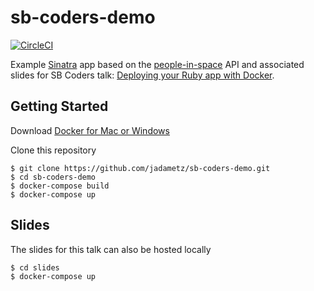 # sb-coders-demo

[![CircleCI](https://circleci.com/gh/jadametz/sb-coders-demo/tree/master.svg?style=svg)](https://circleci.com/gh/jadametz/sb-coders-demo/tree/master)

Example [Sinatra](http://www.sinatrarb.com/) app based on the [people-in-space](http://api.open-notify.org/astros.json) API and associated slides for SB Coders talk: [Deploying your Ruby app with Docker](slides/CONTENT.md).
 
## Getting Started

Download [Docker for Mac or Windows](https://www.docker.com/)

Clone this repository

```shell
$ git clone https://github.com/jadametz/sb-coders-demo.git
$ cd sb-coders-demo
$ docker-compose build
$ docker-compose up
```


## Slides

The slides for this talk can also be hosted locally

```shell
$ cd slides
$ docker-compose up
```
